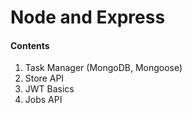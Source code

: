 # Node and Express

#### Contents

1. Task Manager (MongoDB, Mongoose)
2. Store API
3. JWT Basics
4. Jobs API
